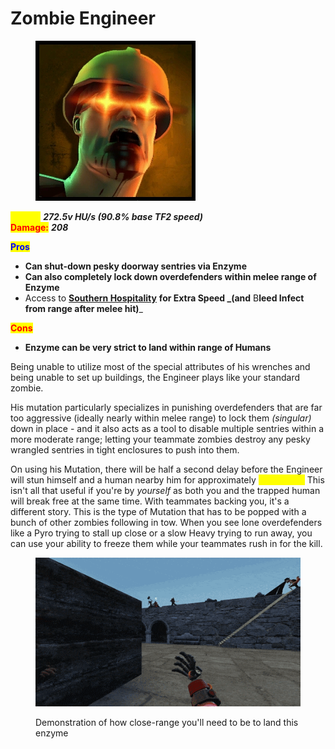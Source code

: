 # Zombie Engineer

<div align="left">

<figure><img src="../../.gitbook/assets/Icon_engineer_zombie.jpg" alt=""><figcaption></figcaption></figure>

</div>

<mark style="color:yellow;">**Speed:**</mark> _**272.5v HU/s (90.8% base TF2 speed)**_\
<mark style="color:red;">**Damage:**</mark> _**208**_

<mark style="color:blue;">**Pros**</mark>

* **Can shut-down pesky doorway sentries via Enzyme**
* **Can also completely lock down overdefenders within melee range of Enzyme**
* Access to [**Southern Hospitality**](../meet-the-humans-outdated-+weapons/engineer/melees.md#southern-hospitality) **for Extra Speed **_**(and** B**leed Infect from range after melee hit)**_

<mark style="color:red;">**Cons**</mark>

* **Enzyme can be very strict to land within range of Humans**

Being unable to utilize most of the special attributes of his wrenches and being unable to set up buildings, the Engineer plays like your standard zombie.&#x20;

His mutation particularly specializes in punishing overdefenders that are far too aggressive (ideally nearly within melee range) to lock them _(singular)_ down in place - and it also acts as a tool to disable multiple sentries within a more moderate range; letting your teammate zombies destroy any pesky wrangled sentries in tight enclosures to push into them.

On using his Mutation, there will be half a second delay before the Engineer will stun himself and a human nearby him for approximately <mark style="color:yellow;">**\~1 second.**</mark> This isn't all that useful if you're by _yourself_ as both you and the trapped human will break free at the same time. With teammates backing you, it's a different story. This is the type of Mutation that has to be popped with a bunch of other zombies following in tow. When you see lone overdefenders like a Pyro trying to stall up close or a slow Heavy trying to run away, you can use your ability to freeze them while your teammates rush in for the kill.

<figure><img src="../../.gitbook/assets/Engineer Enzyme Reference.gif" alt=""><figcaption><p>Demonstration of how close-range you'll need to be to land this enzyme</p></figcaption></figure>
